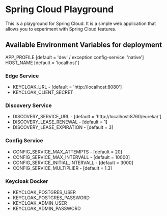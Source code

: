 # Spring Cloud Playground
This is a playground for Spring Cloud. It is a simple web application that allows you to experiment with Spring Cloud features.
## Available Environment Variables for deployment

APP_PROFILE [default = 'dev' / exception config-service: 'native']
HOST_NAME [default = 'localhost']

### Edge Service
- KEYCLOAK_URL - [default = 'http://localhost:8080']
- KEYCLOAK_CLIENT_SECRET
### Discovery Service
- DISCOVERY_SERVICE_URL - [default = 'http://localhost:8760/eureka/']
- DISCOVERY_LEASE_RENEWAL - [default = 1]
- DISCOVERY_LEASE_EXPIRATION - [default = 3]

### Config Service
- CONFIG_SERVICE_MAX_ATTEMPTS - [default = 20]
- CONFIG_SERVICE_MAX_INTERVALL - [default = 10000]
- CONFIG_SERVICE_INITIAL_INTERVALL - [default = 3000]
- CONFIG_SERVICE_MULTIPLIER - [default = 1.3]

### Keycloak Docker
- KEYCLOAK_POSTGRES_USER
- KEYCLOAK_POSTGRES_PASSWORD
- KEYCLOAK_ADMIN_USER
- KEYCLOAK_ADMIN_PASSWORD
